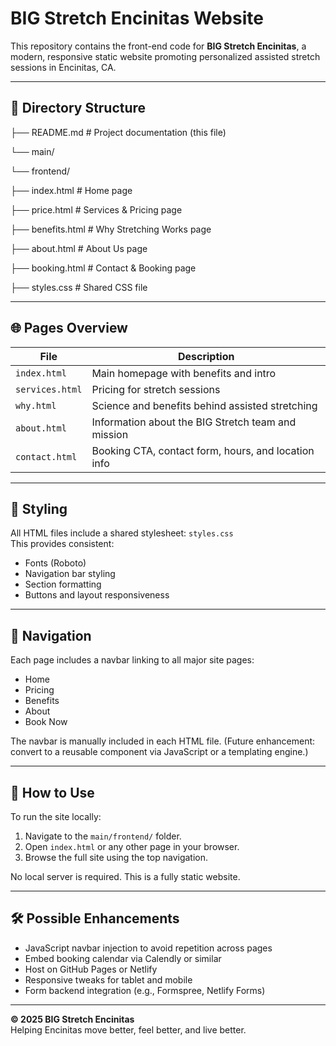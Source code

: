 # BIG Stretch Encinitas Website

This repository contains the front-end code for **BIG Stretch Encinitas**, a modern, responsive static website promoting personalized assisted stretch sessions in Encinitas, CA.

---

## 📁 Directory Structure

├── README.md # Project documentation (this file) 


└── main/ 


└── frontend/ 


├── index.html # Home page 


├── price.html # Services & Pricing page 


├── benefits.html # Why Stretching Works page 


├── about.html # About Us page 


├── booking.html # Contact & Booking page 


├── styles.css # Shared CSS file


---

## 🌐 Pages Overview

| File              | Description                                          |
|-------------------|------------------------------------------------------|
| `index.html`      | Main homepage with benefits and intro                |
| `services.html`   | Pricing for stretch sessions                         |
| `why.html`        | Science and benefits behind assisted stretching      |
| `about.html`      | Information about the BIG Stretch team and mission   |
| `contact.html`    | Booking CTA, contact form, hours, and location info  |

---

## 💅 Styling

All HTML files include a shared stylesheet: `styles.css`  
This provides consistent:

- Fonts (Roboto)
- Navigation bar styling
- Section formatting
- Buttons and layout responsiveness

---

## 🧭 Navigation

Each page includes a navbar linking to all major site pages:

- Home
- Pricing
- Benefits
- About
- Book Now

The navbar is manually included in each HTML file. (Future enhancement: convert to a reusable component via JavaScript or a templating engine.)

---

## 🚀 How to Use

To run the site locally:

1. Navigate to the `main/frontend/` folder.
2. Open `index.html` or any other page in your browser.
3. Browse the full site using the top navigation.

No local server is required. This is a fully static website.

---

## 🛠️ Possible Enhancements

- JavaScript navbar injection to avoid repetition across pages
- Embed booking calendar via Calendly or similar
- Host on GitHub Pages or Netlify
- Responsive tweaks for tablet and mobile
- Form backend integration (e.g., Formspree, Netlify Forms)

---

**© 2025 BIG Stretch Encinitas**  
Helping Encinitas move better, feel better, and live better.
